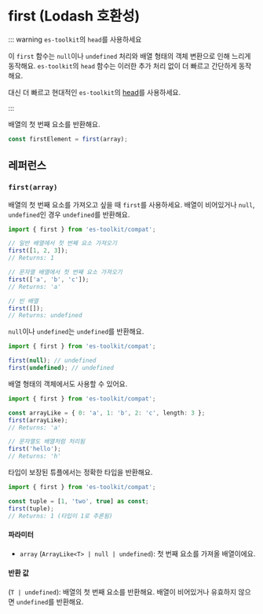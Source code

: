 # first (Lodash 호환성)

::: warning `es-toolkit`의 `head`를 사용하세요

이 `first` 함수는 `null`이나 `undefined` 처리와 배열 형태의 객체 변환으로 인해 느리게 동작해요. `es-toolkit`의 `head` 함수는 이러한 추가 처리 없이 더 빠르고 간단하게 동작해요.

대신 더 빠르고 현대적인 `es-toolkit`의 [head](../../array/head.md)를 사용하세요.

:::

배열의 첫 번째 요소를 반환해요.

```typescript
const firstElement = first(array);
```

## 레퍼런스

### `first(array)`

배열의 첫 번째 요소를 가져오고 싶을 때 `first`를 사용하세요. 배열이 비어있거나 `null`, `undefined`인 경우 `undefined`를 반환해요.

```typescript
import { first } from 'es-toolkit/compat';

// 일반 배열에서 첫 번째 요소 가져오기
first([1, 2, 3]);
// Returns: 1

// 문자열 배열에서 첫 번째 요소 가져오기
first(['a', 'b', 'c']);
// Returns: 'a'

// 빈 배열
first([]);
// Returns: undefined
```

`null`이나 `undefined`는 `undefined`를 반환해요.

```typescript
import { first } from 'es-toolkit/compat';

first(null); // undefined
first(undefined); // undefined
```

배열 형태의 객체에서도 사용할 수 있어요.

```typescript
import { first } from 'es-toolkit/compat';

const arrayLike = { 0: 'a', 1: 'b', 2: 'c', length: 3 };
first(arrayLike);
// Returns: 'a'

// 문자열도 배열처럼 처리됨
first('hello');
// Returns: 'h'
```

타입이 보장된 튜플에서는 정확한 타입을 반환해요.

```typescript
import { first } from 'es-toolkit/compat';

const tuple = [1, 'two', true] as const;
first(tuple);
// Returns: 1 (타입이 1로 추론됨)
```

#### 파라미터

- `array` (`ArrayLike<T> | null | undefined`): 첫 번째 요소를 가져올 배열이에요.

#### 반환 값

(`T | undefined`): 배열의 첫 번째 요소를 반환해요. 배열이 비어있거나 유효하지 않으면 `undefined`를 반환해요.
